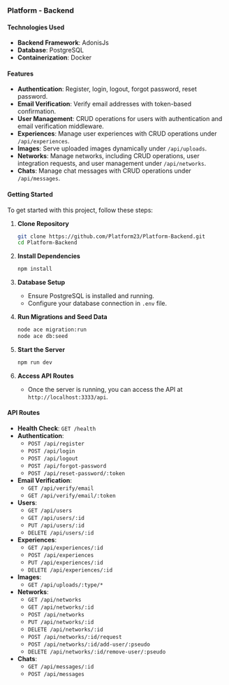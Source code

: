 ### Platform - Backend

#### Technologies Used

- **Backend Framework**: AdonisJs
- **Database**: PostgreSQL
- **Containerization**: Docker

#### Features

- **Authentication**: Register, login, logout, forgot password, reset password.
- **Email Verification**: Verify email addresses with token-based confirmation.
- **User Management**: CRUD operations for users with authentication and email verification middleware.
- **Experiences**: Manage user experiences with CRUD operations under `/api/experiences`.
- **Images**: Serve uploaded images dynamically under `/api/uploads`.
- **Networks**: Manage networks, including CRUD operations, user integration requests, and user management under `/api/networks`.
- **Chats**: Manage chat messages with CRUD operations under `/api/messages`.

#### Getting Started

To get started with this project, follow these steps:

1. **Clone Repository**

   ```bash
   git clone https://github.com/Platform23/Platform-Backend.git
   cd Platform-Backend
   ```

2. **Install Dependencies**

   ```bash
   npm install
   ```

3. **Database Setup**

   - Ensure PostgreSQL is installed and running.
   - Configure your database connection in `.env` file.

4. **Run Migrations and Seed Data**

   ```bash
   node ace migration:run
   node ace db:seed
   ```

5. **Start the Server**

   ```bash
   npm run dev
   ```

6. **Access API Routes**
   - Once the server is running, you can access the API at `http://localhost:3333/api`.

#### API Routes

- **Health Check**: `GET /health`
- **Authentication**:
  - `POST /api/register`
  - `POST /api/login`
  - `POST /api/logout`
  - `POST /api/forgot-password`
  - `POST /api/reset-password/:token`
- **Email Verification**:
  - `GET /api/verify/email`
  - `GET /api/verify/email/:token`
- **Users**:
  - `GET /api/users`
  - `GET /api/users/:id`
  - `PUT /api/users/:id`
  - `DELETE /api/users/:id`
- **Experiences**:
  - `GET /api/experiences/:id`
  - `POST /api/experiences`
  - `PUT /api/experiences/:id`
  - `DELETE /api/experiences/:id`
- **Images**:
  - `GET /api/uploads/:type/*`
- **Networks**:
  - `GET /api/networks`
  - `GET /api/networks/:id`
  - `POST /api/networks`
  - `PUT /api/networks/:id`
  - `DELETE /api/networks/:id`
  - `POST /api/networks/:id/request`
  - `POST /api/networks/:id/add-user/:pseudo`
  - `DELETE /api/networks/:id/remove-user/:pseudo`
- **Chats**:
  - `GET /api/messages/:id`
  - `POST /api/messages`
